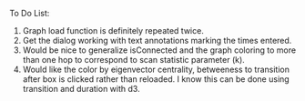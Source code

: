 To Do List:

1.  Graph load function is definitely repeated twice.
2.  Get the dialog working with text annotations marking the times entered.
3.  Would be nice to generalize isConnected and the graph coloring to more than one hop to correspond to scan statistic parameter (k).
4.  Would like the color by eigenvector centrality, betweeness to transition after box is clicked rather than reloaded.  I know this can be done using transition and duration with d3.
